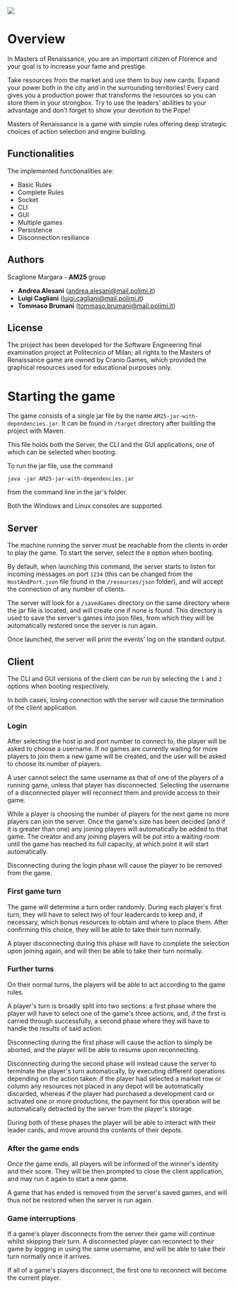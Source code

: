 
![](https://i2.wp.com/geek.pizza/wp-content/uploads/2020/04/Copertina-Maestri-del-Rinascimento.jpg)
<!-- ![](https://cf.geekdo-images.com/-zdSgCFfOGAsgZ6M-Rjw1w__opengraph/img/FEzUn1bObXKe0ajQ7m7U1dbJaVY=/fit-in/1200x630/filters:strip_icc()/pic4782992.jpg) -->

# Overview

In Masters of Renaissance, you are an important citizen of Florence and your goal is to increase your fame and prestige. 

Take resources from the market and use them to buy new cards. 
Expand your power both in the city and in the surrounding territories! Every card gives you a production
power that transforms the resources so you can store them in your strongbox. Try to use the leaders’ abilities to your advantage and don’t forget to
show your devotion to the Pope!

Masters of Renaissance is a game with simple rules offering deep strategic choices of action selection and engine building.

## Functionalities

The implemented functionalities are:

- Basic Rules
- Complete Rules
- Socket
- CLI 
- GUI
- Multiple games
- Persistence
- Disconnection resiliance


## Authors

Scaglione Margara - <b>AM25</b> group
- <b>Andrea Alesani</b> (andrea.alesani@mail.polimi.it)
- <b>Luigi Cagliani</b> (luigi.cagliani@mail.polimi.it)
- <b>Tommaso Brumani</b> (tommaso.brumani@mail.polimi.it)

## License

The project has been developed for the Software Engineering final examination project at Politecnico of Milan; all rights to the Masters of Renaissance game are owned by Cranio Games, which provided the graphical resources used for educational purposes only.

# Starting the game

The game consists of a single jar file by the name <code>AM25-jar-with-dependencies.jar</code>. It can be found in <code>/target</code> directory after building the project with Maven.

This file holds both the Server, the CLI and the GUI applications, one of which can be selected when booting.

To run the jar file, use the command

<code>java -jar AM25-jar-with-dependencies.jar</code>  

from the command line in the jar's folder. 

Both the Windows and Linux consoles are supported.

## Server

The machine running the server must be reachable from the clients in order to play the game. To start the server, select the <code>0</code> option when booting.  

By default, when launching this command, the server starts to listen for incoming messages on port <code>1234</code> (this can be changed from the <code>HostAndPort.json</code> file found in the <code>/resources/json</code> folder), and will accept the connection of any number of clients.

The server will look for a <code>/savedGames</code> directory on the same directory where the jar file is located, and will create one if none is found. 
This directory is used to save the server's games into json files, from which they will be automatically restored once the server is run again.

Once launched, the server will print the events' log on the standard output.

## Client

The CLI and GUI versions of the client can be run by selecting the <code>1</code> and <code>2</code> options when booting respectively.

In both cases, losing connection with the server will cause the termination of the client application.

### Login

After selecting the host ip and port number to connect to, the player will be asked to choose a username. 
If no games are currently waiting for more players to join them a new game will be created, and the user will be asked to choose its number of players.

A user cannot select the same username as that of one of the players of a running game, unless that player has disconnected.
Selecting the username of a disconnected player will reconnect them and provide access to their game.

While a player is choosing the number of players for the next game no more players can join the server.
Once the game's size has been decided (and if it is greater than one) any joining players will automatically be added to that game. 
The creator and any joining players will be put into a waiting room until the game has reached its full capacity, at which point it will start automatically.

Disconnecting during the login phase will cause the player to be removed from the game.

### First game turn

The game will determine a turn order randomly. During each player's first turn, they will have to select two of four leadercards to keep and, if necessary, which bonus resources to obtain and where to place them.
After confirming this choice, they will be able to take their turn normally.

A player disconnecting during this phase will have to complete the selection upon joining again, and will then be able to take their turn normally.

### Further turns

On their normal turns, the players will be able to act according to the game rules. 

A player's turn is broadly split into two sections:
a first phase where the player will have to select one of the game's three actions, and, if the first is carried through successfully, a second phase where they will have to handle the results of said action.

Disconnecting during the first phase will cause the action to simply be aborted, and the player will be able to resume upon reconnecting.

Disconnecting during the second phase will instead cause the server to terminate the player's turn automatically, by executing different operations depending on the action taken:
if the player had selected a market row or column any resources not placed in any depot will be automatically discarded, whereas if the player had purchased a development card or activated one or more productions, the payment for this operation will be automatically detracted by the server from the player's storage.

During both of these phases the player will be able to interact with their leader cards, and move around the contents of their depots.

### After the game ends

Once the game ends, all players will be informed of the winner's identity and their score.
They will be then prompted to close the client application, and may run it again to start a new game.

A game that has ended is removed from the server's saved games, and will thus not be restored when the server is run again.

### Game interruptions

If a game's player disconnects from the server their game will continue whilst skipping their turn. 
A disconnected player can reconnect to their game by logging in using the same username, and will be able to take their turn normally once it arrives.

If all of a game's players disconnect, the first one to reconnect will become the current player.